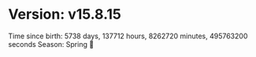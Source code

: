 # Version: v15.8.15
Time since birth: 5738 days, 137712 hours, 8262720 minutes, 495763200 seconds
Season: Spring 🌸
